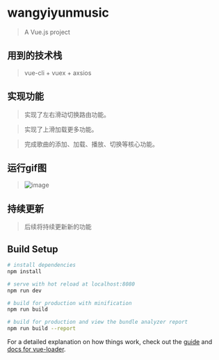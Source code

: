 # wangyiyunmusic

> A Vue.js project

## 用到的技术栈

> vue-cli + vuex + axsios

## 实现功能

> 实现了左右滑动切换路由功能。

> 实现了上滑加载更多功能。

> 完成歌曲的添加、加载、播放、切换等核心功能。

## 运行gif图

> ![image](https://github.com/RainingCJG/wangyiyunmusic/tree/master/static/myapp.gif)

## 持续更新

> 后续将持续更新新的功能

## Build Setup

``` bash
# install dependencies
npm install

# serve with hot reload at localhost:8080
npm run dev

# build for production with minification
npm run build

# build for production and view the bundle analyzer report
npm run build --report
```

For a detailed explanation on how things work, check out the [guide](http://vuejs-templates.github.io/webpack/) and [docs for vue-loader](http://vuejs.github.io/vue-loader).

